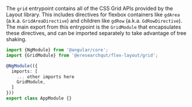 The `grid` entrypoint contains all of the CSS Grid APIs provided by the
Layout library. This includes directives for flexbox containers like
`gdArea` (a.k.a. `GridAreaDirective`) and children like `gdRow` 
(a.k.a. `GdRowDirective`). The main export from this entrypoint is the 
`GridModule` that encapsulates these directives, and can be 
imported separately to take advantage of tree shaking.

```typescript
import {NgModule} from '@angular/core';
import {GridModule} from '@eresearchqut/flex-layout/grid';

@NgModule(({
  imports: [
    ... other imports here
    GridModule,
  ]
}))
export class AppModule {}
```
